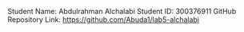 Student Name: Abdulrahman Alchalabi
Student ID: 300376911
GitHub Repository Link: https://github.com/Abuda1/lab5-alchalabi